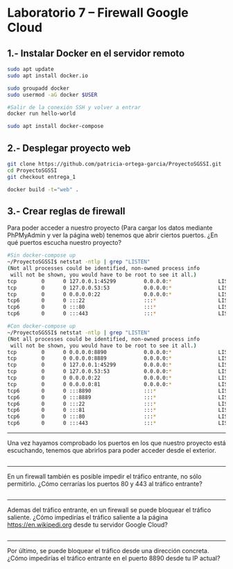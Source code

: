 # Laboratorio 7 – Firewall Google Cloud
## 1.- Instalar Docker en el servidor remoto
```bash
sudo apt update
sudo apt install docker.io

sudo groupadd docker
sudo usermod -aG docker $USER

#Salir de la conexión SSH y volver a entrar
docker run hello-world

sudo apt install docker-compose
```

## 2.- Desplegar proyecto web
```bash
git clone https://github.com/patricia-ortega-garcia/ProyectoSGSSI.git
cd ProyectoSGSSI
git checkout entrega_1

docker build -t="web" .
```

## 3.- Crear reglas de firewall
Para poder acceder a nuestro proyecto (Para cargar los datos mediante PhPMyAdmin y ver la página web) tenemos que abrir ciertos puertos. ¿En qué puertos escucha nuestro proyecto?
```bash
#Sin docker-compose up
~/ProyectoSGSSI$ netstat -ntlp | grep "LISTEN"
(Not all processes could be identified, non-owned process info
 will not be shown, you would have to be root to see it all.)
tcp        0      0 127.0.0.1:45299         0.0.0.0:*               LISTEN      -                   
tcp        0      0 127.0.0.53:53           0.0.0.0:*               LISTEN      -                   
tcp        0      0 0.0.0.0:22              0.0.0.0:*               LISTEN      -                   
tcp6       0      0 :::22                   :::*                    LISTEN      -                   
tcp6       0      0 :::80                   :::*                    LISTEN      -                   
tcp6       0      0 :::443                  :::*                    LISTEN      -

#Con docker-compose up
~/ProyectoSGSSI$ netstat -ntlp | grep "LISTEN"
(Not all processes could be identified, non-owned process info
 will not be shown, you would have to be root to see it all.)
tcp        0      0 0.0.0.0:8890            0.0.0.0:*               LISTEN      -       #NUEVO            
tcp        0      0 0.0.0.0:8889            0.0.0.0:*               LISTEN      -       #NUEVO                   
tcp        0      0 127.0.0.1:45299         0.0.0.0:*               LISTEN      -                   
tcp        0      0 127.0.0.53:53           0.0.0.0:*               LISTEN      -                   
tcp        0      0 0.0.0.0:22              0.0.0.0:*               LISTEN      -                   
tcp        0      0 0.0.0.0:81              0.0.0.0:*               LISTEN      -       #NUEVO                   
tcp6       0      0 :::8890                 :::*                    LISTEN      -       #NUEVO                   
tcp6       0      0 :::8889                 :::*                    LISTEN      -       #NUEVO                   
tcp6       0      0 :::22                   :::*                    LISTEN      -                   
tcp6       0      0 :::81                   :::*                    LISTEN      -       #NUEVO                   
tcp6       0      0 :::80                   :::*                    LISTEN      -                   
tcp6       0      0 :::443                  :::*                    LISTEN      -
```
---
Una vez hayamos comprobado los puertos en los que nuestro proyecto está escuchando, tenemos que abrirlos para poder acceder desde el exterior.
```

```
---
En un firewall también es posible impedir el tráfico entrante, no sólo permitirlo. ¿Cómo cerrarías los puertos 80 y 443 al tráfico entrante?
```

```
---
Ademas del tráfico entrante, en un firewall se puede bloquear el tráfico saliente. ¿Cómo impedirías el tráfico saliente a la página https://en.wikipedi.org desde tu servidor Google Cloud? 
```

```
---
Por último, se puede bloquear el tráfico desde una dirección concreta. ¿Cómo impedirías el tráfico entrante en el puerto 8890 desde tu IP actual?
```

```
